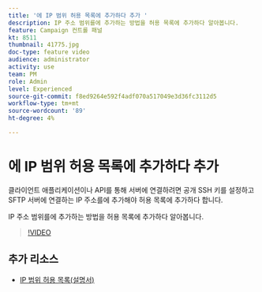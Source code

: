 ```yaml
---
title: '에 IP 범위 허용 목록에 추가하다 추가 '
description: IP 주소 범위를에 추가하는 방법을 허용 목록에 추가하다 알아봅니다.
feature: Campaign 컨트롤 패널
kt: 8511
thumbnail: 41775.jpg
doc-type: feature video
audience: administrator
activity: use
team: PM
role: Admin
level: Experienced
source-git-commit: f8ed9264e592f4adf070a517049e3d36fc3112d5
workflow-type: tm+mt
source-wordcount: '89'
ht-degree: 4%

---
```


# 에 IP 범위 허용 목록에 추가하다 추가

클라이언트 애플리케이션이나 API를 통해 서버에 연결하려면 공개 SSH 키를 설정하고 SFTP 서버에 연결하는 IP 주소를에 추가해야 허용 목록에 추가하다 합니다.

IP 주소 범위를에 추가하는 방법을 허용 목록에 추가하다 알아봅니다.

>[!VIDEO](https://video.tv.adobe.com/v/41775?quality=12)

## 추가 리소스

* [IP 범위 허용 목록(설명서)](https://experienceleague.adobe.com/docs/control-panel/using/sftp-management/ip-range-allow-listing.html)

